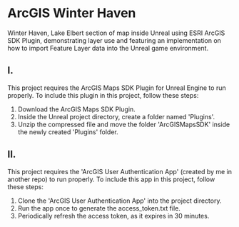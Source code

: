 <h1>ArcGIS Winter Haven</h1>

Winter Haven, Lake Elbert section of map inside Unreal using ESRI ArcGIS SDK Plugin, demonstrating layer use and featuring an implementation on how to import Feature Layer data into the Unreal game environment.

<h2>I.</h2>
This project requires the ArcGIS Maps SDK Plugin for Unreal Engine to run properly. To include this plugin in this project, follow these steps:

1. Download the ArcGIS Maps SDK Plugin.
2. Inside the Unreal project directory, create a folder named 'Plugins'.
3. Unzip the compressed file and move the folder 'ArcGISMapsSDK' inside the newly created 'Plugins' folder.

<h2>II.</h2>
This project requires the 'ArcGIS User Authentication App' (created by me in another repo) to run properly. To include this app in this project, follow these steps:

1. Clone the 'ArcGIS User Authentication App' into the project directory.
2. Run the app once to generate the access_token.txt file.
3. Periodically refresh the access token, as it expires in 30 minutes.
